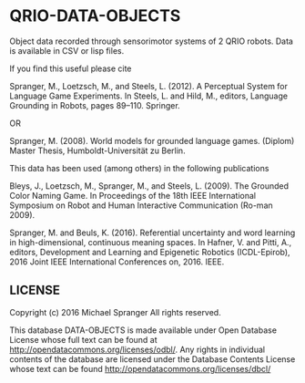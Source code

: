 QRIO-DATA-OBJECTS
================

Object data recorded through sensorimotor systems of 2 QRIO robots. Data is available 
in CSV or lisp files.

If you find this useful please cite 

Spranger, M., Loetzsch, M., and Steels, L. (2012). A Perceptual System for Language Game Experiments. In Steels, L. and Hild, M., editors, Language Grounding in Robots, pages 89–110. Springer.

OR

Spranger, M. (2008). World models for grounded language games. (Diplom) Master Thesis, Humboldt-Universität zu Berlin.

This data has been used (among others) in the following publications

Bleys, J., Loetzsch, M., Spranger, M., and Steels, L. (2009). The Grounded Color Naming Game. In Proceedings of the 18th IEEE International Symposium on Robot and Human Interactive Communication (Ro-man 2009).

Spranger, M. and Beuls, K. (2016). Referential uncertainty and word learning in high-dimensional, continuous meaning spaces. In Hafner, V. and Pitti, A., editors, Development and Learning and Epigenetic Robotics (ICDL-Epirob), 2016 Joint IEEE International Conferences on, 2016. IEEE.

LICENSE
-------

Copyright (c) 2016 Michael Spranger
All rights reserved.

This database DATA-OBJECTS is made available under Open Database License whose
full text can be found at http://opendatacommons.org/licenses/odbl/. Any rights 
in individual contents of the database are licensed under the Database Contents 
License whose text can be found http://opendatacommons.org/licenses/dbcl/
